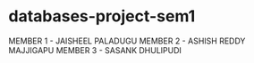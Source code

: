 # databases-project-sem1
MEMBER 1 - JAISHEEL PALADUGU
MEMBER 2 - ASHISH REDDY MAJJIGAPU
MEMBER 3 - SASANK DHULIPUDI
